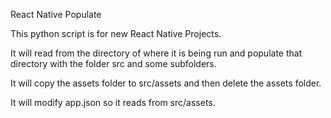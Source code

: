 React Native Populate

This python script is for new React Native Projects.

It will read from the directory of where it is being run and populate that directory with the folder src and some subfolders.

It will copy the assets folder to src/assets and then delete the assets folder.

It will modify app.json so it reads from src/assets.
